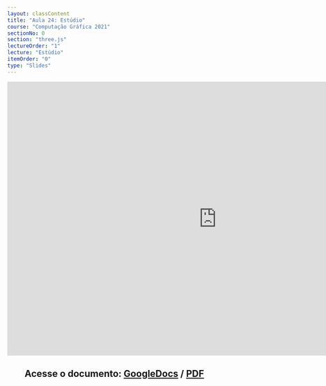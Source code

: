 ```yaml
---
layout: classContent
title: "Aula 24: Estúdio"
course: "Computação Gráfica 2021"
sectionNo: 0
section: "three.js"
lectureOrder: "1"
lecture: "Estúdio"
itemOrder: "0"
type: "Slides"
---
```


<iframe src="https://docs.google.com/presentation/d/e/2PACX-1vQwrWQxrnNPCui7xVePFVxbejatOG1ob_kwb5MHJjzXWZ8ocItubZcfDEVyxIqn1D7HQVmKQ-dv2dcv/embed?start=false&loop=false&delayms=3000" frameborder="0" width="960" height="629" allowfullscreen="true" mozallowfullscreen="true" webkitallowfullscreen="true"></iframe>

## &nbsp;&nbsp;&nbsp;&nbsp;&nbsp;&nbsp;&nbsp;&nbsp;Acesse o documento: [GoogleDocs](https://docs.google.com/presentation/d/1gzrPbj_mC8KhVOtDsvPCVOqq1Cufw3Nyvu2_h2wn8CI/preview?rm=minimal&usp=sharing) / [PDF](https://drive.google.com/file/d/1ITpOGTfXroDNshMlBcWsHQdibmP-2B-8/view?usp=sharing)
